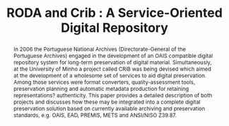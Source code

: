 ---
abstract: In 2006 the Portuguese National Archives (Directorate-General of the Portuguese
  Archives) engaged in the development of an OAIS compatible digital repository system
  for long-term preservation of digital material. Simultaneously, at the University
  of Minho a project called CRiB was being devised which aimed at the development
  of a wholesome set of services to aid digital preservation. Among those services
  were format converters, quality-assessment tools, preservation planning and automatic
  metadata production for retaining representations? authenticity. This paper provides
  a detailed description of both projects and discusses how these may be integrated
  into a complete digital preservation solution based on currently available archiving
  and preservation standards, e.g. OAIS, EAD, PREMIS, METS and ANSI/NISO Z39.87.
creators:
- José Carlos Ramalho
- Luis Corujo
- Francisco Barbedo
- Rui Castro
- Luis Faria
- Miguel Ferreira
date: null
document_url: https://services.phaidra.univie.ac.at/api/object/o:294164/download
grand_parent: iPRES
institutions: []
keywords:
- london
landing_page_url: https://phaidra.univie.ac.at/o:294164
language: eng
layout: publication
license: CC BY-SA 3.0 AT
notes_url: null
parent: iPRES 2008
publication_type: paper
size: 262828
slides_url: null
source_name: iPRES
stream_url: null
title: 'RODA and Crib : A Service-Oriented Digital Repository'
year: 2008
---